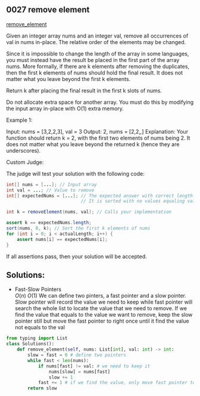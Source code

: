 ## 0027 remove element
[remove_element](https://leetcode.cn/problems/remove-element/)

Given an integer array nums and an integer val, remove all occurrences of val in nums in-place. The relative order of the elements may be changed.

Since it is impossible to change the length of the array in some languages, you must instead have the result be placed in the first part of the array nums. More formally, if there are k elements after removing the duplicates, then the first k elements of nums should hold the final result. It does not matter what you leave beyond the first k elements.

Return k after placing the final result in the first k slots of nums.

Do not allocate extra space for another array. You must do this by modifying the input array in-place with O(1) extra memory.

Example 1:

Input: nums = [3,2,2,3], val = 3
Output: 2, nums = [2,2,_,_]
Explanation: Your function should return k = 2, with the first two elements of nums being 2.
It does not matter what you leave beyond the returned k (hence they are underscores).

Custom Judge:

The judge will test your solution with the following code:

```java
int[] nums = [...]; // Input array
int val = ...; // Value to remove
int[] expectedNums = [...]; // The expected answer with correct length.
                            // It is sorted with no values equaling val.

int k = removeElement(nums, val); // Calls your implementation

assert k == expectedNums.length;
sort(nums, 0, k); // Sort the first k elements of nums
for (int i = 0; i < actualLength; i++) {
    assert nums[i] == expectedNums[i];
}
```
If all assertions pass, then your solution will be accepted.

## Solutions:
- Fast-Slow Pointers  
$O(n)$
$O(1)$
We can define two pinters, a fast pointer and a slow pointer. Slow pointer will record the value we need to keep while fast pointer will search the whole list to locate the value that we need to remove. If we find the value that equals to the value we want to remove, keep the slow pointer still but move the fast pointer to right once until it find the value not equals to the val

```python
from typing import List
class Solutions():
    def remove_element(self, nums: List[int], val: int) -> int:
        slow = fast = 0 # define two pointers
        while fast < len(nums):
            if nums[fast] != val: # we need to keep it
                nums[slow] = nums[fast]
                slow += 1
            fast += 1 # if we find the value, only move fast pointer to right once
        return slow
```
